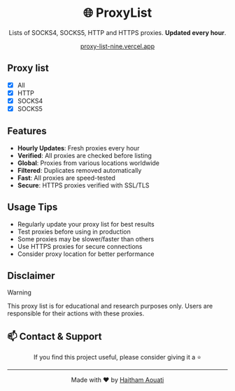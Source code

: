 <div align="center">

# 🌐 ProxyList

Lists of SOCKS4, SOCKS5, HTTP and HTTPS proxies. **Updated every hour**.

[proxy-list-nine.vercel.app](https://proxy-list-nine.vercel.app/) 

</div>

## Proxy list
- [x] All
- [x] HTTP
- [x] SOCKS4
- [x] SOCKS5

## Features

- **Hourly Updates**: Fresh proxies every hour
- **Verified**: All proxies are checked before listing
- **Global**: Proxies from various locations worldwide
- **Filtered**: Duplicates removed automatically
- **Fast**: All proxies are speed-tested
- **Secure**: HTTPS proxies verified with SSL/TLS

## Usage Tips

- Regularly update your proxy list for best results
- Test proxies before using in production
- Some proxies may be slower/faster than others
- Use HTTPS proxies for secure connections
- Consider proxy location for better performance

## Disclaimer
> [!WARNING]
> This proxy list is for educational and research purposes only. Users are responsible for their actions with these proxies.

## 📫 Contact & Support

<div align="center">

If you find this project useful, please consider giving it a ⭐

</div>

---
<div align="center">
Made with ♥️ by <a href="https://github.com/haithamaouati">Haitham Aouati</a>
</div>
